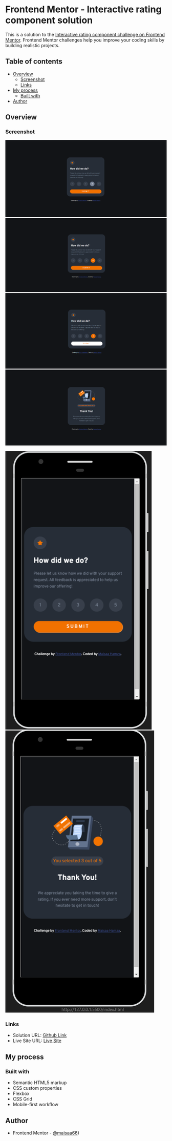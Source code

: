 # Frontend Mentor - Interactive rating component solution

This is a solution to the [Interactive rating component challenge on Frontend Mentor](https://www.frontendmentor.io/challenges/interactive-rating-component-koxpeBUmI). Frontend Mentor challenges help you improve your coding skills by building realistic projects. 


## Table of contents

- [Overview](#overview)
  - [Screenshot](#screenshot)
  - [Links](#links)
- [My process](#my-process)
  - [Built with](#built-with)
- [Author](#author)

## Overview

### Screenshot

![](./screenshots/web-design1.png)
![](./screenshots/web-design2.png)
![](./screenshots/web-design3.png)
![](./screenshots/web-design4.png)

![](./screenshots/mobile-design.png)
![](./screenshots/mobile-design2.png)




### Links

- Solution URL: [Github Link](https://github.com/Maisaa66/Interactive-rating-component-main)
- Live Site URL: [Live Site](https://maisaa66.github.io/Interactive-rating-component-main/)

## My process

### Built with

- Semantic HTML5 markup
- CSS custom properties
- Flexbox
- CSS Grid
- Mobile-first workflow

## Author

- Frontend Mentor - [@maisaa66](https://www.frontendmentor.io/profile/Maisaa66))
